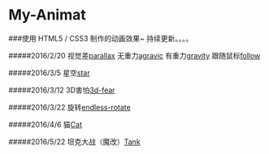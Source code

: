 # My-Animat
###使用 HTML5 / CSS3 制作的动画效果~ 持续更新。。。。

#####2016/2/20
视觉差[parallax](http://nightcatsama.com/project/project_page/My-Animat/index.html)
无重力[agravic](http://nightcatsama.com/project/project_page/My-Animat/index.html)
有重力[gravity](http://nightcatsama.com/project/project_page/MyCanvas/index.html)
跟随鼠标[follow](http://nightcatsama.com/project/project_page/My-Animat/index.html)

#####2016/3/5
星空[star](http://nightcatsama.com/project/project_page/My-Animat/star.html)

#####2016/3/12
3D害怕[3d-fear](http://nightcatsama.com/project/project_page/My-Animat/3d-fear.html)

#####2016/3/22
旋转[endless-rotate](http://nightcatsama.com/project/project_page/My-Animat/endless-rotate.html)

#####2016/4/6
猫[Cat](http://nightcatsama.com/project/project_page/My-Animat/cat.html)

#####2016/5/22
坦克大战（魔改）[Tank](http://121.42.196.46:8080/home)

